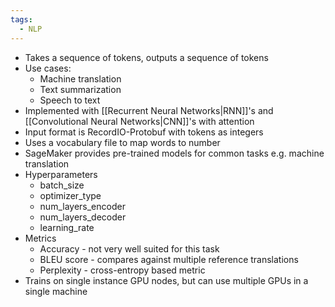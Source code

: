 ```yaml
---
tags:
  - NLP
---
```

- Takes a sequence of tokens, outputs a sequence of tokens
- Use cases:
	- Machine translation
	- Text summarization
	- Speech to text
- Implemented with [[Recurrent Neural Networks|RNN]]'s and [[Convolutional Neural Networks|CNN]]'s with attention
- Input format is RecordIO-Protobuf with tokens as integers
- Uses a vocabulary file to map words to number
- SageMaker provides pre-trained models for common tasks e.g. machine translation
- Hyperparameters
	- batch_size
	- optimizer_type
	- num_layers_encoder
	- num_layers_decoder
	- learning_rate
- Metrics
	- Accuracy - not very well suited for this task
	- BLEU score - compares against multiple reference translations
	- Perplexity - cross-entropy based metric
- Trains on single instance GPU nodes, but can use multiple GPUs in a single machine